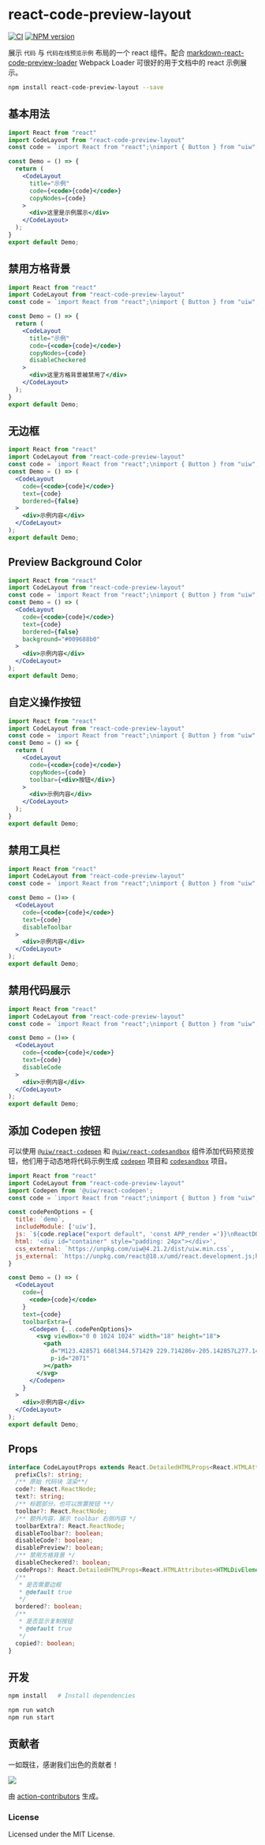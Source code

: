react-code-preview-layout
===

[![CI](https://github.com/uiwjs/react-code-preview-layout/actions/workflows/ci.yml/badge.svg)](https://github.com/uiwjs/react-code-preview-layout/actions/workflows/ci.yml)
[![NPM version](https://img.shields.io/npm/v/react-code-preview-layout.svg?style=flat)](https://npmjs.org/package/react-code-preview-layout)

展示 `代码` 与 `代码在线预览示例` 布局的一个 react 组件。配合 [markdown-react-code-preview-loader](https://github.com/kktjs/markdown-react-code-preview-loader) Webpack Loader 可很好的用于文档中的 react 示例展示。

```bash
npm install react-code-preview-layout --save
```

## 基本用法

```jsx mdx:preview
import React from "react"
import CodeLayout from "react-code-preview-layout"
const code = `import React from "react";\nimport { Button } from "uiw";\nconst Demo = ()=>{\n  return<div><Button>按钮</Button></div>\n};\nexport default Demo;`

const Demo = () => {
  return (
    <CodeLayout
      title="示例"
      code={<code>{code}</code>}
      copyNodes={code}
    >
      <div>这里是示例展示</div>
    </CodeLayout>
  );
}
export default Demo;
```

## 禁用方格背景

```jsx mdx:preview
import React from "react"
import CodeLayout from "react-code-preview-layout"
const code = `import React from "react";\nimport { Button } from "uiw";\nconst Demo = ()=>{\n  return<div><Button>按钮</Button></div>\n};\nexport default Demo;`

const Demo = () => {
  return (
    <CodeLayout
      title="示例"
      code={<code>{code}</code>}
      copyNodes={code}
      disableCheckered
    >
      <div>这里方格背景被禁用了</div>
    </CodeLayout>
  );
}
export default Demo;
```

## 无边框

```jsx  mdx:preview
import React from "react"
import CodeLayout from "react-code-preview-layout"
const code = `import React from "react";\nimport { Button } from "uiw";\nconst Demo = ()=>{\n  return<div><Button>按钮</Button></div>\n};\nexport default Demo;`
const Demo = () => (
  <CodeLayout
    code={<code>{code}</code>}
    text={code}
    bordered={false}
  >
    <div>示例内容</div>
  </CodeLayout>
);
export default Demo;
```

## Preview Background Color

```jsx  mdx:preview
import React from "react"
import CodeLayout from "react-code-preview-layout"
const code = `import React from "react";\nimport { Button } from "uiw";\nconst Demo = ()=>{\n  return<div><Button>按钮</Button></div>\n};\nexport default Demo;`
const Demo = () => (
  <CodeLayout
    code={<code>{code}</code>}
    text={code}
    bordered={false}
    background="#009688b0"
  >
    <div>示例内容</div>
  </CodeLayout>
);
export default Demo;
```

## 自定义操作按钮

```jsx mdx:preview?title=自定义操作按钮
import React from "react"
import CodeLayout from "react-code-preview-layout"
const code = `import React from "react";\nimport { Button } from "uiw";\nconst Demo = ()=>{\n  return<div><Button>按钮</Button></div>\n};\nexport default Demo;`
const Demo = () => {
  return (
    <CodeLayout
      code={<code>{code}</code>}
      copyNodes={code}
      toolbar={<div>按钮</div>}
    >
      <div>示例内容</div>
    </CodeLayout>
  );
}
export default Demo;
```

## 禁用工具栏

```jsx mdx:preview?title=禁用工具栏
import React from "react"
import CodeLayout from "react-code-preview-layout"
const code = `import React from "react";\nimport { Button } from "uiw";\nconst Demo = ()=>{\n  return<div><Button>按钮</Button></div>\n};\nexport default Demo;`;

const Demo = ()=> (
  <CodeLayout
    code={<code>{code}</code>}
    text={code}
    disableToolbar
  >
    <div>示例内容</div>
  </CodeLayout>
);
export default Demo;
```

## 禁用代码展示

```jsx mdx:preview?title=禁用代码展示
import React from "react"
import CodeLayout from "react-code-preview-layout"
const code = `import React from "react";\nimport { Button } from "uiw";\nconst Demo = ()=>{\n  return<div><Button>按钮</Button></div>\n};\nexport default Demo;`;

const Demo = ()=> (
  <CodeLayout
    code={<code>{code}</code>}
    text={code}
    disableCode
  >
    <div>示例内容</div>
  </CodeLayout>
);
export default Demo;
```

## 添加 Codepen 按钮

可以使用 [`@uiw/react-codepen`](https://github.com/uiwjs/react-codepen) 和 [`@uiw/react-codesandbox`](https://github.com/uiwjs/react-codesandbox) 组件添加代码预览按钮，他们用于动态地将代码示例生成 [`codepen`](https://github.com/uiwjs/react-codepen) 项目和 [`codesandbox`](https://codesandbox.io/)  项目。

```jsx mdx:preview?title=添加 Codepen 按钮
import React from "react"
import CodeLayout from "react-code-preview-layout"
import Codepen from '@uiw/react-codepen';
const code = `import React from "react";\nimport { Button } from "uiw";\nconst Demo = ()=>{\n  return<div><Button>按钮</Button></div>\n};\nexport default Demo;`

const codePenOptions = {
  title: `demo`,
  includeModule: ['uiw'],
  js: `${code.replace("export default", 'const APP_render =')}\nReactDOM.createRoot(document.getElementById("container")).render(<APP_render />)`,
  html: '<div id="container" style="padding: 24px"></div>',
  css_external: `https://unpkg.com/uiw@4.21.2/dist/uiw.min.css`,
  js_external: `https://unpkg.com/react@18.x/umd/react.development.js;https://unpkg.com/react-dom@18.x/umd/react-dom.development.js;https://unpkg.com/classnames@2.2.6/index.js;https://unpkg.com/uiw@4.21.2/dist/uiw.min.js;https://unpkg.com/@uiw/codepen-require-polyfill@1.1.3/index.js`,
}

const Demo = () => (
  <CodeLayout
    code={
      <code>{code}</code>
    }
    text={code}
    toolbarExtra={
      <Codepen {...codePenOptions}>
        <svg viewBox="0 0 1024 1024" width="18" height="18">
          <path
            d="M123.428571 668l344.571429 229.714286v-205.142857L277.142857 565.142857z m-35.428571-82.285714l110.285714-73.714286-110.285714-73.714286v147.428572z m468 312l344.571429-229.714286-153.714286-102.857143-190.857143 127.428572v205.142857z m-44-281.714286l155.428571-104-155.428571-104-155.428571 104zM277.142857 458.857143l190.857143-127.428572V126.285714L123.428571 356z m548.571429 53.142857l110.285714 73.714286V438.285714z m-78.857143-53.142857l153.714286-102.857143-344.571429-229.714286v205.142857z m277.142857-102.857143v312q0 23.428571-19.428571 36.571429l-468 312q-12 7.428571-24.571429 7.428571t-24.571429-7.428571L19.428571 704.571429q-19.428571-13.142857-19.428571-36.571429V356q0-23.428571 19.428571-36.571429L487.428571 7.428571q12-7.428571 24.571429-7.428571t24.571429 7.428571l468 312q19.428571 13.142857 19.428571 36.571429z"
            p-id="2071"
          ></path>
        </svg>
      </Codepen>
    }
  >
    <div>示例内容</div>
  </CodeLayout>
);
export default Demo;
```

## Props

```ts
interface CodeLayoutProps extends React.DetailedHTMLProps<React.HTMLAttributes<HTMLDivElement>, HTMLDivElement> {
  prefixCls?: string;
  /** 原始 代码块 渲染**/
  code?: React.ReactNode;
  text?: string;
  /** 标题部分，也可以放置按钮 **/
  toolbar?: React.ReactNode;
  /** 额外内容，展示 toolbar 右侧内容 */
  toolbarExtra?: React.ReactNode;
  disableToolbar?: boolean;
  disableCode?: boolean;
  disablePreview?: boolean;
  /** 禁用方格背景 */
  disableCheckered?: boolean;
  codeProps?: React.DetailedHTMLProps<React.HTMLAttributes<HTMLDivElement>, HTMLDivElement>;
  /**
   * 是否需要边框
   * @default true
   */
  bordered?: boolean;
  /**
   * 是否显示复制按钮
   * @default true
   */
  copied?: boolean;
}
```


## 开发

```bash
npm install   # Install dependencies

npm run watch
npm run start
```

## 贡献者

一如既往，感谢我们出色的贡献者！

<a href="https://github.com/uiwjs/react-code-preview-layout/graphs/contributors">
  <img src="https://uiwjs.github.io/react-code-preview-layout/CONTRIBUTORS.svg" />
</a>

由 [action-contributors](https://github.com/jaywcjlove/github-action-contributors) 生成。

### License

Licensed under the MIT License.